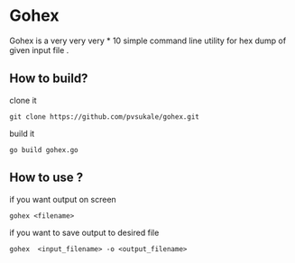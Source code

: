 # Gohex
Gohex is a very very very * 10 simple command line utility for hex dump of given
input file .
## How to build?
clone it 
```
git clone https://github.com/pvsukale/gohex.git
```
build it 
``` 
go build gohex.go
```
## How to use ?
if you want output on screen 
```
gohex <filename>
```
if you want to save output to desired file 
```
gohex  <input_filename> -o <output_filename>
```
